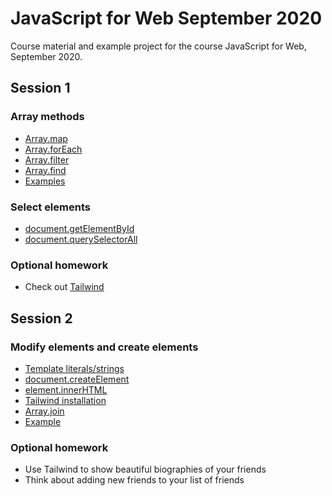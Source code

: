 # JavaScript for Web September 2020

Course material and example project for the course JavaScript for Web, September 2020.

## Session 1

### Array methods

* [Array.map](https://developer.mozilla.org/de/docs/Web/JavaScript/Reference/Global_Objects/Array/map)
* [Array.forEach](https://developer.mozilla.org/de/docs/Web/JavaScript/Reference/Global_Objects/Array/forEach)
* [Array.filter](https://developer.mozilla.org/de/docs/Web/JavaScript/Reference/Global_Objects/Array/filter)
* [Array.find](https://developer.mozilla.org/de/docs/Web/JavaScript/Reference/Global_Objects/Array/find)
* [Examples](https://codesandbox.io/s/eloquent-rubin-wn2e9?file=/src/index.js)

### Select elements

* [document.getElementById](https://developer.mozilla.org/de/docs/Web/API/Document/getElementById)
* [document.querySelectorAll](https://developer.mozilla.org/de/docs/Web/API/Document/querySelectorAll)

### Optional homework

* Check out [Tailwind](https://tailwindcss.com/)

## Session 2

### Modify elements and create elements

* [Template literals/strings](https://developer.mozilla.org/de/docs/Web/JavaScript/Reference/template_strings)
* [document.createElement](https://developer.mozilla.org/de/docs/Web/API/Document/createElement)
* [element.innerHTML](https://developer.mozilla.org/de/docs/Web/API/Element/innerHTML)
* [Tailwind installation](https://tailwindcss.com/docs/installation#using-tailwind-via-cdn)
* [Array.join](https://developer.mozilla.org/de/docs/Web/JavaScript/Reference/Global_Objects/Array/join)
* [Example](https://codesandbox.io/s/inspiring-wave-1m816?file=/src/index.js)

### Optional homework

* Use Tailwind to show beautiful biographies of your friends
* Think about adding new friends to your list of friends
 